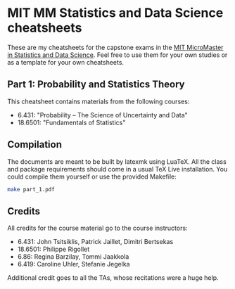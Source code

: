 # MIT MM Statistics and Data Science cheatsheets

These are my cheatsheets for the capstone exams in the [MIT MicroMaster in Statistics and Data Science](https://micromasters.mit.edu/ds/).
Feel free to use them for your own studies or as a template for your own cheatsheets.

## Part 1: Probability and Statistics Theory

This cheatsheet contains materials from the following courses:

  * 6.431: "Probability &ndash; The Science of Uncertainty and Data"
  * 18.6501: "Fundamentals of Statistics"

## Compilation

The documents are meant to be built by latexmk using LuaTeX.
All the class and package requirements should come in a usual TeX Live installation.
You could compile them yourself or use the provided Makefile:

```bash
make part_1.pdf
```

## Credits

All credits for the course material go to the course instructors:

* 6.431: John Tsitsiklis, Patrick Jaillet, Dimitri Bertsekas
* 18.6501: Philippe Rigollet
* 6.86: Regina Barzilay, Tommi Jaakkola
* 6.419: Caroline Uhler, Stefanie Jegelka

Additional credit goes to all the TAs, whose recitations were a huge help.
